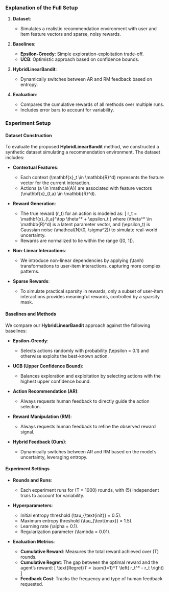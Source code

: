 
### **Explanation of the Full Setup**

1. **Dataset**:
   - Simulates a realistic recommendation environment with user and item feature vectors and sparse, noisy rewards.

2. **Baselines**:
   - **Epsilon-Greedy**: Simple exploration-exploitation trade-off.
   - **UCB**: Optimistic approach based on confidence bounds.

3. **HybridLinearBandit**:
   - Dynamically switches between AR and RM feedback based on entropy.

4. **Evaluation**:
   - Compares the cumulative rewards of all methods over multiple runs.
   - Includes error bars to account for variability.


### **Experiment Setup**

#### **Dataset Construction**

To evaluate the proposed **HybridLinearBandit** method, we constructed a synthetic dataset simulating a recommendation environment. The dataset includes:

- **Contextual Features**:
  - Each context \(\mathbf{x}_t \in \mathbb{R}^d\) represents the feature vector for the current interaction.
  - Actions \(a \in \mathcal{A}\) are associated with feature vectors \(\mathbf{x}_{t,a} \in \mathbb{R}^d\).

- **Reward Generation**:
  - The true reward \(r_t\) for an action is modeled as:
    \[
    r_t = \mathbf{x}_{t,a}^\top \theta^* + \epsilon_t
    \]
    where \(\theta^* \in \mathbb{R}^d\) is a latent parameter vector, and \(\epsilon_t\) is Gaussian noise \(\mathcal{N}(0, \sigma^2)\) to simulate real-world uncertainty.
  - Rewards are normalized to lie within the range \([0, 1]\).

- **Non-Linear Interactions**:
  - We introduce non-linear dependencies by applying \(\tanh\) transformations to user-item interactions, capturing more complex patterns.

- **Sparse Rewards**:
  - To simulate practical sparsity in rewards, only a subset of user-item interactions provides meaningful rewards, controlled by a sparsity mask.

#### **Baselines and Methods**

We compare our **HybridLinearBandit** approach against the following baselines:

- **Epsilon-Greedy**:
  - Selects actions randomly with probability \(\epsilon = 0.1\) and otherwise exploits the best-known action.

- **UCB (Upper Confidence Bound)**:
  - Balances exploration and exploitation by selecting actions with the highest upper confidence bound.

- **Action Recommendation (AR)**:
  - Always requests human feedback to directly guide the action selection.

- **Reward Manipulation (RM)**:
  - Always requests human feedback to refine the observed reward signal.

- **Hybrid Feedback (Ours)**:
  - Dynamically switches between AR and RM based on the model’s uncertainty, leveraging entropy.

#### **Experiment Settings**

- **Rounds and Runs**:
  - Each experiment runs for \(T = 1000\) rounds, with \(5\) independent trials to account for variability.

- **Hyperparameters**:
  - Initial entropy threshold \(\tau_{\text{init}} = 0.5\).
  - Maximum entropy threshold \(\tau_{\text{max}} = 1.5\).
  - Learning rate \(\alpha = 0.1\).
  - Regularization parameter \(\lambda = 0.01\).

- **Evaluation Metrics**:
  - **Cumulative Reward**: Measures the total reward achieved over \(T\) rounds.
  - **Cumulative Regret**: The gap between the optimal reward and the agent’s reward:
    \[
    \text{Regret}_T = \sum_{t=1}^T \left( r_t^* - r_t \right)
    \]
  - **Feedback Cost**: Tracks the frequency and type of human feedback requested.

